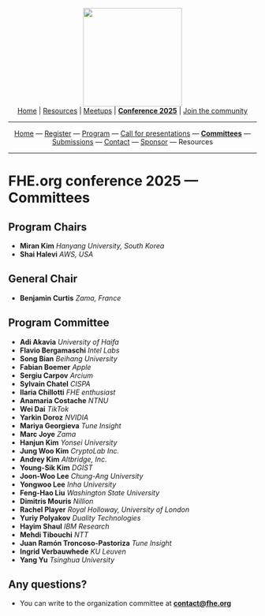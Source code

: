 <!-- Main header navigation -->
<p align="center">
  <img width="200" src="https://user-images.githubusercontent.com/5758427/180978488-db825482-5a58-4c7c-9589-c494a6f0be04.png"><br/>
  <a href="https://fhe-org.github.io">Home</a> | <a href="https://fhe-org.github.io/resources">Resources</a> | <a href="https://fhe-org.github.io/meetups/">Meetups</a> | <a href="https://fhe-org.github.io/conferences/conference-2025/"><b>Conference 2025</b></a> | <a href="https://fhe-org.github.io/community">Join the community</a>
</p>
<hr/>
<!-- /Main header navigation -->




<!-- Header conference 2025 links -->
<p align="center">
  <a href="https://fhe-org.github.io/conferences/conference-2025/">Home</a>
  —
  <a href="https://lu.ma/fhe-org-conference-2025-tickets">Register</a>
  —
  <a href="https://fhe-org.github.io/conferences/conference-2025/program">Program</a>
  —
  <a href="https://fhe-org.github.io/conferences/conference-2025/call-for-presentations">Call for presentations</a>
  —
  <a href="https://fhe-org.github.io/conferences/conference-2025/committees"><b>Committees</b></a>
  —
  <a href="https://fhe-org.github.io/conferences/conference-2025/submissions">Submissions</a>
  —
  <a href="https://fhe-org.github.io/conferences/conference-2025/contact">Contact</a>
  —
  <a href="https://fhe-org.github.io/conferences/conference-2025/sponsor">Sponsor</a>
  —
  Resources
</p>
<hr/>
<!-- /Header conference 2025 links -->



# FHE.org conference 2025 — Committees

## Program Chairs
- **Miran Kim** *Hanyang University, South Korea*
- **Shai Halevi** *AWS, USA*

## General Chair
- **Benjamin Curtis** *Zama, France*

## Program Committee
- **Adi	Akavia** *University of Haifa*
- **Flavio Bergamaschi** *Intel Labs*
- **Song Bian**	*Beihang University*
- **Fabian Boemer** *Apple*
- **Sergiu Carpov**	*Arcium*
- **Sylvain	Chatel** *CISPA*
- **Ilaria Chillotti** *FHE enthusiast*
- **Anamaria Costache** *NTNU*
- **Wei	Dai**	*TikTok*
- **Yarkin Doroz** *NVIDIA*
- **Mariya Georgieva** *Tune Insight*
- **Marc Joye**	*Zama*
- **Hanjun Kim** *Yonsei University*
- **Jung Woo Kim** *CryptoLab Inc.*
- **Andrey Kim** *Altbridge, Inc.*
- **Young-Sik	Kim**	*DGIST*
- **Joon-Woo Lee** *Chung-Ang University*
- **Yongwoo	Lee**	*Inha University*
- **Feng-Hao Liu** *Washington State University*
- **Dimitris Mouris**	*Nillion*
- **Rachel Player**	*Royal Holloway, University of London*
- **Yuriy	Polyakov** *Duality Technologies*
- **Hayim	Shaul**	*IBM Research*
- **Mehdi	Tibouchi** *NTT*
- **Juan Ramón Troncoso-Pastoriza**	*Tune Insight*
- **Ingrid Verbauwhede** *KU Leuven*
- **Yang Yu**	*Tsinghua University*


## Any questions?
- You can write to the organization committee at **contact@fhe.org**
